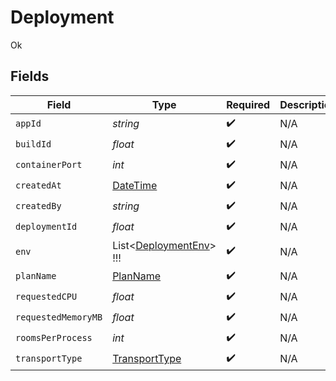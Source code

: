 # Deployment

Ok


## Fields

| Field                                                                                 | Type                                                                                  | Required                                                                              | Description                                                                           |
| ------------------------------------------------------------------------------------- | ------------------------------------------------------------------------------------- | ------------------------------------------------------------------------------------- | ------------------------------------------------------------------------------------- |
| `appId`                                                                               | *string*                                                                              | :heavy_check_mark:                                                                    | N/A                                                                                   |
| `buildId`                                                                             | *float*                                                                               | :heavy_check_mark:                                                                    | N/A                                                                                   |
| `containerPort`                                                                       | *int*                                                                                 | :heavy_check_mark:                                                                    | N/A                                                                                   |
| `createdAt`                                                                           | [DateTime](https://learn.microsoft.com/en-us/dotnet/api/system.datetime?view=net-5.0) | :heavy_check_mark:                                                                    | N/A                                                                                   |
| `createdBy`                                                                           | *string*                                                                              | :heavy_check_mark:                                                                    | N/A                                                                                   |
| `deploymentId`                                                                        | *float*                                                                               | :heavy_check_mark:                                                                    | N/A                                                                                   |
| `env`                                                                                 | List<[DeploymentEnv](../../Models/Shared/DeploymentEnv.md)>   !!!                     | :heavy_check_mark:                                                                    | N/A                                                                                   |
| `planName`                                                                            | [PlanName](../../Models/Shared/PlanName.md)                                           | :heavy_check_mark:                                                                    | N/A                                                                                   |
| `requestedCPU`                                                                        | *float*                                                                               | :heavy_check_mark:                                                                    | N/A                                                                                   |
| `requestedMemoryMB`                                                                   | *float*                                                                               | :heavy_check_mark:                                                                    | N/A                                                                                   |
| `roomsPerProcess`                                                                     | *int*                                                                                 | :heavy_check_mark:                                                                    | N/A                                                                                   |
| `transportType`                                                                       | [TransportType](../../Models/Shared/TransportType.md)                                 | :heavy_check_mark:                                                                    | N/A                                                                                   |